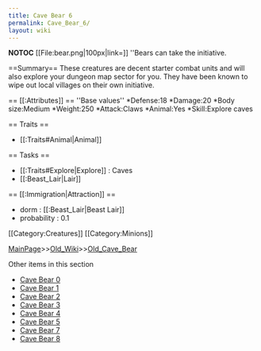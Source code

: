 ```yaml
---
title: Cave Bear 6
permalink: Cave_Bear_6/
layout: wiki
---
```

__NOTOC__
[[File:bear.png|100px|link=]]
''Bears can take the initiative.

==Summary==
These creatures are decent starter combat units and will also explore your dungeon map sector for you. They have been known to wipe out local villages on their own initiative.

== [[:Attributes]] ==
''Base values''
*Defense:18
*Damage:20
*Body size:Medium
*Weight:250
*Attack:Claws
*Animal:Yes
*Skill:Explore caves

== Traits ==
* [[:Traits#Animal|Animal]]

== Tasks ==
* [[:Traits#Explore|Explore]] : Caves
* [[:Beast_Lair|Lair]]

== [[:Immigration|Attraction]] ==
* dorm : [[:Beast_Lair|Beast Lair]]
* probability : 0.1

[[Category:Creatures]]
[[Category:Minions]]

[MainPage](/keeperrl_wiki/ "wikilink")>>[Old_Wiki](/keeperrl_wiki/Old_Wiki "wikilink")>>[Old_Cave_Bear](/keeperrl_wiki/Old_Cave_Bear "wikilink")

Other items in this section
-    [Cave Bear 0](/keeperrl_wiki/Cave_Bear_0 "wikilink")
-    [Cave Bear 1](/keeperrl_wiki/Cave_Bear_1 "wikilink")
-    [Cave Bear 2](/keeperrl_wiki/Cave_Bear_2 "wikilink")
-    [Cave Bear 3](/keeperrl_wiki/Cave_Bear_3 "wikilink")
-    [Cave Bear 4](/keeperrl_wiki/Cave_Bear_4 "wikilink")
-    [Cave Bear 5](/keeperrl_wiki/Cave_Bear_5 "wikilink")
-    [Cave Bear 7](/keeperrl_wiki/Cave_Bear_7 "wikilink")
-    [Cave Bear 8](/keeperrl_wiki/Cave_Bear_8 "wikilink")
